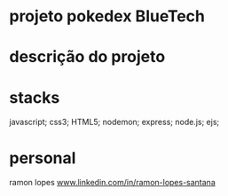 # projeto pokedex  BlueTech

# descrição  do projeto 


# stacks
javascript;
css3;
HTML5;
nodemon;
express;
node.js;
ejs;

# personal
ramon lopes
<a href="" > www.linkedin.com/in/ramon-lopes-santana</a>

